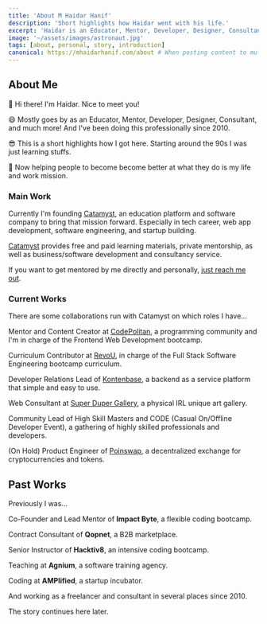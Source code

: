 ```yaml
---
title: 'About M Haidar Hanif'
description: 'Short highlights how Haidar went with his life.'
excerpt: 'Haidar is an Educator, Mentor, Developer, Designer, Consultant. Currently working on Catamyst and with CodePolitan, RevoU, Kontenbase, Poinswap, High Skill Masters, and Casual On/Offline Developer Event. Was also at Impact Byte, Hacktiv8, and so on...'
image: '~/assets/images/astronaut.jpg'
tags: [about, personal, story, introduction]
canonical: https://mhaidarhanif.com/about # When posting content to multiple platforms at the same time (such as this website and Medium) and want to specify the ultimate authority. Remove it to automatically generate canonical
---
```


## About Me

👋 Hi there! I'm Haidar. Nice to meet you!

😄 Mostly goes by as an Educator, Mentor, Developer, Designer, Consultant, and much more! And I've been doing this professionally since 2010.

😎 This is a short highlights how I got here. Starting around the 90s I was just learning stuffs.

🧊 Now helping people to become become better at what they do is my life and work mission.

### Main Work

Currently I'm founding [Catamyst](https://catamyst.com), an education platform and software company to bring that mission forward. Especially in tech career, web app development, software engineering, and startup building.

[Catamyst](https://catamyst.com) provides free and paid learning materials, private mentorship, as well as business/software development and consultancy service.

If you want to get mentored by me directly and personally, [just reach me out](https://t.me/mhaidarhanif).

### Current Works

There are some collaborations run with Catamyst on which roles I have...

Mentor and Content Creator at [CodePolitan](https://catamyst.codepolitan.com), a programming community and I'm in charge of the Frontend Web Development bootcamp.

Curriculum Contributor at [RevoU](https://revou.co/software-engineering), in charge of the Full Stack Software Engineering bootcamp curriculum.

Developer Relations Lead of [Kontenbase](https://kontenbase.com), a backend as a service platform that simple and easy to use.

Web Consultant at [Super Duper Gallery](https://superdupergallery.com), a physical IRL unique art gallery.

Community Lead of High Skill Masters and CODE (Casual On/Offline Developer Event), a gathering of highly skilled professionals and developers.

(On Hold) Product Engineer of [Poinswap](https://poinswap), a decentralized exchange for cryptocurrencies and tokens.

## Past Works

Previously I was...

Co-Founder and Lead Mentor of **Impact Byte**, a flexible coding bootcamp.

Contract Consultant of **Qopnet**, a B2B marketplace.

Senior Instructor of **Hacktiv8**, an intensive coding bootcamp.

Teaching at **Agnium**, a software training agency.

Coding at **AMPlified**, a startup incubator.

And working as a freelancer and consultant in several places since 2010.

The story continues here later.
